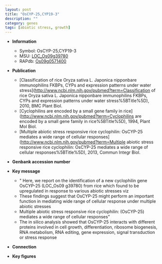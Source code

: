 ```yaml
---
layout: post
title: "OsCYP-25,CYP19-3"
description: ""
category: genes
tags: [abiotic stress, growth]
---
```


* **Information**  
    + Symbol: OsCYP-25,CYP19-3  
    + MSU: [LOC_Os09g39780](http://rice.plantbiology.msu.edu/cgi-bin/ORF_infopage.cgi?orf=LOC_Os09g39780)  
    + RAPdb: [Os09g0571400](http://rapdb.dna.affrc.go.jp/viewer/gbrowse_details/irgsp1?name=Os09g0571400)  

* **Publication**  
    + [Classification of rice Oryza sativa L. Japonica nipponbare immunophilins FKBPs, CYPs and expression patterns under water stress](http://www.ncbi.nlm.nih.gov/pubmed?term=Classification of rice Oryza sativa L. Japonica nipponbare immunophilins FKBPs, CYPs and expression patterns under water stress%5BTitle%5D), 2010, BMC Plant Biol.
    + [Cyclophilins are encoded by a small gene family in rice](http://www.ncbi.nlm.nih.gov/pubmed?term=Cyclophilins are encoded by a small gene family in rice%5BTitle%5D), 1994, Plant Mol Biol.
    + [Multiple abiotic stress responsive rice cyclophilin: OsCYP-25 mediates a wide range of cellular responses](http://www.ncbi.nlm.nih.gov/pubmed?term=Multiple abiotic stress responsive rice cyclophilin: OsCYP-25 mediates a wide range of cellular responses%5BTitle%5D), 2013, Commun Integr Biol.

* **Genbank accession number**  

* **Key message**  
    + " Here, we report on the identification of a new cyclophilin gene OsCYP-25 (LOC_Os09 g39780) from rice which found to be upregulated in response to various abiotic stresses viz
    + These findings suggest that OsCYP-25 might perform an important function in mediating wide range of cellular response under multiple abiotic stresses
    + Multiple abiotic stress responsive rice cyclophilin: (OsCYP-25) mediates a wide range of cellular responses"
    + The in silico analysis showed that OsCYP-25 interacts with different proteins involved in cell growth, differentiation, ribosome biogenesis, RNA metabolism, RNA editing, gene expression, signal transduction or stress response

* **Connection**  

* **Key figures**  


